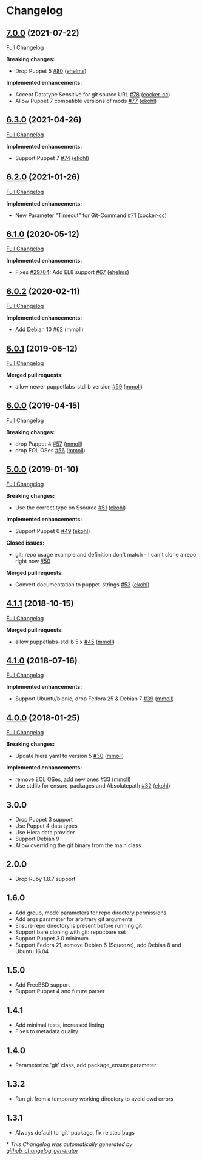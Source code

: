 # Changelog

## [7.0.0](https://github.com/theforeman/puppet-git/tree/7.0.0) (2021-07-22)

[Full Changelog](https://github.com/theforeman/puppet-git/compare/6.3.0...7.0.0)

**Breaking changes:**

- Drop Puppet 5 [\#80](https://github.com/theforeman/puppet-git/pull/80) ([ehelms](https://github.com/ehelms))

**Implemented enhancements:**

- Accept Datatype Sensitive for git source URL [\#78](https://github.com/theforeman/puppet-git/pull/78) ([cocker-cc](https://github.com/cocker-cc))
- Allow Puppet 7 compatible versions of mods [\#77](https://github.com/theforeman/puppet-git/pull/77) ([ekohl](https://github.com/ekohl))

## [6.3.0](https://github.com/theforeman/puppet-git/tree/6.3.0) (2021-04-26)

[Full Changelog](https://github.com/theforeman/puppet-git/compare/6.2.0...6.3.0)

**Implemented enhancements:**

- Support Puppet 7 [\#74](https://github.com/theforeman/puppet-git/pull/74) ([ekohl](https://github.com/ekohl))

## [6.2.0](https://github.com/theforeman/puppet-git/tree/6.2.0) (2021-01-26)

[Full Changelog](https://github.com/theforeman/puppet-git/compare/6.1.0...6.2.0)

**Implemented enhancements:**

- New Parameter "Timeout" for Git-Command [\#71](https://github.com/theforeman/puppet-git/pull/71) ([cocker-cc](https://github.com/cocker-cc))

## [6.1.0](https://github.com/theforeman/puppet-git/tree/6.1.0) (2020-05-12)

[Full Changelog](https://github.com/theforeman/puppet-git/compare/6.0.2...6.1.0)

**Implemented enhancements:**

- Fixes [\#29704](https://projects.theforeman.org/issues/29704): Add EL8 support [\#67](https://github.com/theforeman/puppet-git/pull/67) ([ehelms](https://github.com/ehelms))

## [6.0.2](https://github.com/theforeman/puppet-git/tree/6.0.2) (2020-02-11)

[Full Changelog](https://github.com/theforeman/puppet-git/compare/6.0.1...6.0.2)

**Implemented enhancements:**

- Add Debian 10 [\#62](https://github.com/theforeman/puppet-git/pull/62) ([mmoll](https://github.com/mmoll))

## [6.0.1](https://github.com/theforeman/puppet-git/tree/6.0.1) (2019-06-12)

[Full Changelog](https://github.com/theforeman/puppet-git/compare/6.0.0...6.0.1)

**Merged pull requests:**

- allow newer puppetlabs-stdlib version [\#59](https://github.com/theforeman/puppet-git/pull/59) ([mmoll](https://github.com/mmoll))

## [6.0.0](https://github.com/theforeman/puppet-git/tree/6.0.0) (2019-04-15)

[Full Changelog](https://github.com/theforeman/puppet-git/compare/5.0.0...6.0.0)

**Breaking changes:**

- drop Puppet 4 [\#57](https://github.com/theforeman/puppet-git/pull/57) ([mmoll](https://github.com/mmoll))
- drop EOL OSes [\#56](https://github.com/theforeman/puppet-git/pull/56) ([mmoll](https://github.com/mmoll))

## [5.0.0](https://github.com/theforeman/puppet-git/tree/5.0.0) (2019-01-10)

[Full Changelog](https://github.com/theforeman/puppet-git/compare/4.1.1...5.0.0)

**Breaking changes:**

- Use the correct type on $source [\#51](https://github.com/theforeman/puppet-git/pull/51) ([ekohl](https://github.com/ekohl))

**Implemented enhancements:**

- Support Puppet 6 [\#49](https://github.com/theforeman/puppet-git/pull/49) ([ekohl](https://github.com/ekohl))

**Closed issues:**

- git::repo usage example and definition don't match - I can't clone a repo right now [\#50](https://github.com/theforeman/puppet-git/issues/50)

**Merged pull requests:**

- Convert documentation to puppet-strings [\#53](https://github.com/theforeman/puppet-git/pull/53) ([ekohl](https://github.com/ekohl))

## [4.1.1](https://github.com/theforeman/puppet-git/tree/4.1.1) (2018-10-15)

[Full Changelog](https://github.com/theforeman/puppet-git/compare/4.1.0...4.1.1)

**Merged pull requests:**

- allow puppetlabs-stdlib 5.x [\#45](https://github.com/theforeman/puppet-git/pull/45) ([mmoll](https://github.com/mmoll))

## [4.1.0](https://github.com/theforeman/puppet-git/tree/4.1.0) (2018-07-16)

[Full Changelog](https://github.com/theforeman/puppet-git/compare/4.0.0...4.1.0)

**Implemented enhancements:**

- Support Ubuntu/bionic, drop Fedora 25 & Debian 7 [\#39](https://github.com/theforeman/puppet-git/pull/39) ([mmoll](https://github.com/mmoll))

## [4.0.0](https://github.com/theforeman/puppet-git/tree/4.0.0) (2018-01-25)

[Full Changelog](https://github.com/theforeman/puppet-git/compare/3.0.0...4.0.0)

**Breaking changes:**

- Update hiera yaml to version 5 [\#30](https://github.com/theforeman/puppet-git/pull/30) ([mmoll](https://github.com/mmoll))

**Implemented enhancements:**

- remove EOL OSes, add new ones [\#33](https://github.com/theforeman/puppet-git/pull/33) ([mmoll](https://github.com/mmoll))
- Use stdlib for ensure\_packages and Absolutepath [\#32](https://github.com/theforeman/puppet-git/pull/32) ([ekohl](https://github.com/ekohl))

## 3.0.0
* Drop Puppet 3 support
* Use Puppet 4 data types
* Use Hiera data provider
* Support Debian 9
* Allow overriding the git binary from the main class

## 2.0.0
* Drop Ruby 1.8.7 support

## 1.6.0
* Add group, mode parameters for repo directory permissions
* Add args parameter for arbitrary git arguments
* Ensure repo directory is present before running git
* Support bare cloning with git::repo::bare set
* Support Puppet 3.0 minimum
* Support Fedora 21, remove Debian 6 (Squeeze), add Debian 8 and Ubuntu 16.04

## 1.5.0
* Add FreeBSD support
* Support Puppet 4 and future parser

## 1.4.1
* Add minimal tests, increased linting
* Fixes to metadata quality

## 1.4.0
* Parameterize 'git' class, add package_ensure parameter

## 1.3.2
* Run git from a temporary working directory to avoid cwd errors

## 1.3.1
* Always default to 'git' package, fix related bugs


\* *This Changelog was automatically generated by [github_changelog_generator](https://github.com/github-changelog-generator/github-changelog-generator)*
